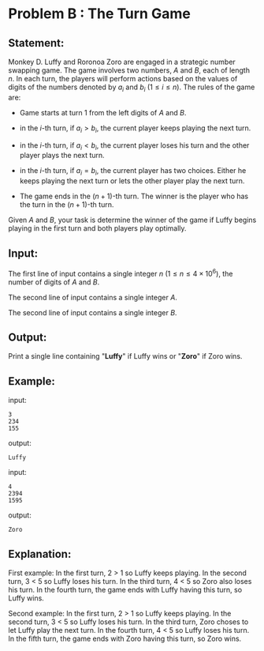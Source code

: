 # Problem B : The Turn Game

## Statement:
Monkey D. Luffy and Roronoa Zoro are engaged in a strategic number swapping game. The game involves two numbers, $A$ and  $B$, each of length $n$. In each turn, the players will perform actions based on the values of digits of the numbers denoted by $a_i$ and $b_i$ ($1 \leq i \leq n$).
The rules of the game are:

 - Game starts at turn 1 from the left digits of $A$ and $B$.

 - in the $i$-th turn, if $a_i > b_i$, the current player keeps playing the next turn.

 - in the $i$-th turn, if $a_i < b_i$, the current player loses his turn and the other player plays the next turn.

 - in the $i$-th turn, if $a_i = b_i$, the current player has two choices. Either he keeps playing the next turn or lets the other player play the next turn.

 - The game ends in the ${(n+1)}$-th turn. The winner is the player who has the turn in the ${(n+1)}$-th turn.

Given $A$ and $B$, your task is determine the winner of the game if Luffy begins playing in the first turn and both players play optimally.  

## Input:
The first line of input contains a single integer $n$ ($1 \leq n \leq 4 \times 10^6$), the number of digits of $A$ and $B$.

The second line of input contains a single integer $A$.

The second line of input contains a single integer $B$.

## Output:
Print a single line containing "**Luffy**" if Luffy wins or "**Zoro**" if Zoro wins. 

## Example:
input:
```
3
234
155
```
output:
```
Luffy
```
input:
```
4
2394
1595
```
output:
```
Zoro
```

## Explanation:
First example: 
In the first turn, 2 > 1 so Luffy keeps playing. In the second turn, 3 < 5 so Luffy loses his turn. In the third turn, 4 < 5 so Zoro also loses his turn. In the fourth turn, the game ends with Luffy having this turn, so Luffy wins.

Second example:
In the first turn, 2 > 1 so Luffy keeps playing. In the second turn, 3 < 5 so Luffy loses his turn. In the third turn, Zoro choses to let Luffy play the next turn. In the fourth turn, 4 < 5 so Luffy loses his turn. In the fifth turn, the game ends with Zoro having this turn, so Zoro wins.
